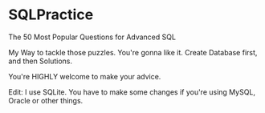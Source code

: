 # SQLPractice
The 50 Most Popular Questions for Advanced SQL

My Way to tackle those puzzles. You're gonna like it. Create Database first, and then Solutions.

You're HIGHLY welcome to make your advice.

Edit: I use SQLite. You have to make some changes if you're using MySQL, Oracle or other things.
